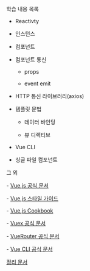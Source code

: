 
학습 내용 목록

- Reactivty

- 인스턴스

- 컴포넌트

- 컴포넌트 통신

    - props
    
    - event emit
    
- HTTP 통신 라이브러리(axios)

- 템플릿 문법

    - 데이터 바인딩
    
    - 뷰 디렉티브
    
- Vue CLI

- 싱글 파일 컴포넌트

그 외


\- [Vue.js 공식 문서](https://vuejs.org/v2/guide/)

\- [Vue.js 스타일 가이드](https://vuejs.org/v2/style-guide/)

\- [Vue.js Cookbook](https://vuejs.org/v2/cookbook/)

\- [Vuex 공식 문서](https://vuex.vuejs.org/)

\- [VueRouter 공식 문서](https://router.vuejs.org/)

\- [Vue CLI 공식 문서](https://cli.vuejs.org/)


[정리 문서](https://github.com/LenKIM/vue-study/blob/master/Vue%20%EC%9D%B4%ED%95%B4%ED%95%98%EA%B8%B0.md)
